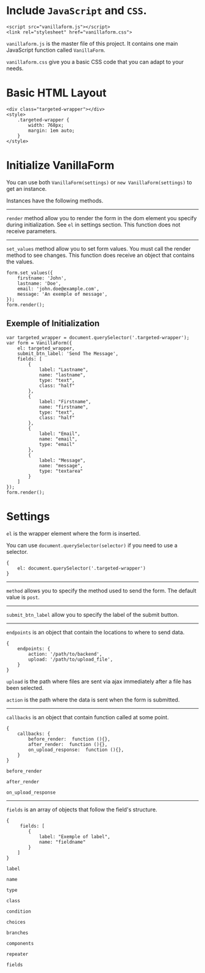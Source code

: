 # Include `JavaScript` and `CSS`.

```
<script src="vanillaform.js"></script>
<link rel="stylesheet" href="vanillaform.css">
```

`vanillaform.js` is the master file of this project. It contains one main JavaScript function called `VanillaForm`.

`vanillaform.css` give you a basic CSS code that you can adapt to your needs.

# Basic HTML Layout

```
<div class="targeted-wrapper"></div>
<style>
    .targeted-wrapper { 
        width: 768px;
        margin: 1em auto;
    }
</style>
```

# Initialize VanillaForm

You can use both `VanillaForm(settings)` or `new VanillaForm(settings)` to get an instance.

Instances have the following methods.

***

`render` method allow you to render the form in the dom element you specify during initialization. See `el` in settings section. This function does not receive parameters.

***

`set_values` method allow you to set form values. You must call the render method to see changes. This function does receive an object that contains the values.

```
form.set_values({
    firstname: 'John',
    lastname: 'Doe',
    email: 'john.doe@example.com',
    message: 'An exemple of message',
});
form.render();
```

## Exemple of Initialization

```
var targeted_wrapper = document.querySelector('.targeted-wrapper');
var form = VanillaForm({
    el: targeted_wrapper,
    submit_btn_label: 'Send The Message',
    fields: [
        {
            label: "Lastname",
            name: "lastname",
            type: "text",
            class: "half"
        },
        {
            label: "Firstname",
            name: "firstname",
            type: "text",
            class: "half"
        },
        {
            label: "Email",
            name: "email",
            type: "email"
        },
        {
            label: "Message",
            name: "message",
            type: "textarea"
        }
    ]
});
form.render();
```

# Settings

`el` is the wrapper element where the form is inserted.

You can use `document.querySelector(selector)` if you need to use a selector.

```
{
    el: document.querySelector('.targeted-wrapper')
}
```

***

`method` allows you to specify the method used to send the form. The default value is `post`.

***

`submit_btn_label` allow you to specify the label of the submit button.

***

`endpoints` is an object that contain the locations to where to send data.

```
{
    endpoints: {
        action: '/path/to/backend',
        upload: '/path/to/upload_file',
    }
}
```

`upload` is the path where files are sent via ajax immediately after a file has been selected.

`action` is the path where the data is sent when the form is submitted.

***

`callbacks` is an object that contain function called at some point.


```
{
    callbacks: {
        before_render:  function (){},
        after_render:  function (){},
        on_upload_response:  function (){},
    }
}
```

`before_render`

`after_render`

`on_upload_response`

***

`fields` is an array of objects that follow the field's structure.

```
{
     fields: [
        {
            label: "Exemple of label",
            name: "fieldname"
        }
    ]
}
```

`label`

`name`

`type`

`class`

`condition`

`choices`

`branches`

`components`

`repeater`

`fields`



